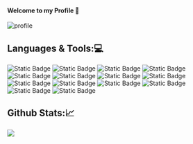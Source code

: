 #### Welcome to my Profile 👋


![profile](https://github.com/Joan2k2/Joan2k2/assets/73341459/7edd3641-9161-4269-97d2-d1ca2094f5d8)

## Languages & Tools:💻
![Static Badge](https://img.shields.io/badge/Javascript-%2341454A?logo=javascript&labelColor=%2341454A)
![Static Badge](https://img.shields.io/badge/Java-%23EF9421?logo=java)
![Static Badge](https://img.shields.io/badge/Html5-%23E34F26?logo=html5&labelColor=%232C2B29)
![Static Badge](https://img.shields.io/badge/Css3-%231572B6?logo=css3&labelColor=%2341454A)
![Static Badge](https://img.shields.io/badge/Php-%23777BB4?logo=php&labelColor=%2341454A)
![Static Badge](https://img.shields.io/badge/Node.js-%23339933?logo=nodedotjs&labelColor=%2341454A)
![Static Badge](https://img.shields.io/badge/Mongodb-%2347A248?logo=mongodb&labelColor=%232C2B29)
![Static Badge](https://img.shields.io/badge/Mariadb-%23003545?logo=mariadb&labelColor=%2341454A)
![Static Badge](https://img.shields.io/badge/Mysql-%234479A1?logo=mysql&labelColor=%2341454A)
![Static Badge](https://img.shields.io/badge/Firebase-%23FFCA28?logo=firebase&labelColor=%2341454A)
![Static Badge](https://img.shields.io/badge/Git-%23F05032?logo=git&labelColor=%2341454A)
![Static Badge](https://img.shields.io/badge/Sourcetree-%230052CC?logo=sourcetree&labelColor=%2341454A)
![Static Badge](https://img.shields.io/badge/Canva-%2300C4CC?logo=canva&labelColor=%2341454A)
![Static Badge](https://img.shields.io/badge/Trello-%230052CC?logo=trello&labelColor=%2341454A)


## Github Stats:📈
![](https://github-readme-stats.vercel.app/api/top-langs/?username=Joan2k2&repo=Joan-Ruiz-2Daw&theme=onedark&hide_border=true&include_all_commits=false&count_private=false&layout=compact)<br/>





<!--
**Joan2k2/Joan2k2** is a ✨ _special_ ✨ repository because its `README.md` (this file) appears on your GitHub profile.

Here are some ideas to get you started:

- 🔭 I’m currently working on ...
- 🌱 I’m currently learning ...
- 👯 I’m looking to collaborate on ...
- 🤔 I’m looking for help with ...
- 💬 Ask me about ...
- 📫 How to reach me: ...
- 😄 Pronouns: ...
- ⚡ Fun fact: ...
-->
